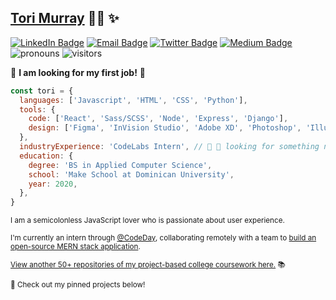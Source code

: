 ## [Tori Murray](https://tori.dev) :woman_technologist: :sparkles:
[![LinkedIn Badge](https://img.shields.io/badge/-/in/t0ri-0077b5?style=flat-square&logo=Linkedin&logoColor=white&link=https://www.linkedin.com/in/t0ri)](https://www.linkedin.com/in/t0ri)
[![Email Badge](https://img.shields.io/badge/-@t0ri-ca362e?style=flat-square&logo=Gmail&logoColor=white&link=mailto:victoriarosemurray@gmail.com)](mailto:victoriarosemurray@gmail.com)
[![Twitter Badge](https://img.shields.io/badge/-@t0ri-1DA1F2?style=flat-square&logo=Twitter&logoColor=white&link=https://www.twitter.com/myomachy)](https://www.twitter.com/myomachy)
[![Medium Badge](https://img.shields.io/badge/-@t0ri-000?style=flat-square&logo=Medium&logoColor=white&link=https://www.medium.com/@t0ri)](https://www.medium.com/@t0ri)
![pronouns](https://img.shields.io/badge/pronouns-she%2Fher-%239abafa?style=flat-square)
![visitors](https://visitor-badge.glitch.me/badge?page_id=t0ri.t0ri)

🌟 **I am looking for my first job!** 🌟

``` javascript
const tori = {
  languages: ['Javascript', 'HTML', 'CSS', 'Python'],
  tools: {
    code: ['React', 'Sass/SCSS', 'Node', 'Express', 'Django'],
    design: ['Figma', 'InVision Studio', 'Adobe XD', 'Photoshop', 'Illustrator'],
  },
  industryExperience: 'CodeLabs Intern', // 👀 💼 looking for something new!
  education: {
    degree: 'BS in Applied Computer Science',
    school: 'Make School at Dominican University',
    year: 2020,
  },
}
```

<sup>I am a semicolonless JavaScript lover who is passionate about user experience.</sup>

<sup>I'm currently an intern through [@CodeDay](https://labs.codeday.org/), collaborating remotely with a team to [build an open-source MERN stack application](https://github.com/codelab-internship-word-tracking-team/word-tracking-app).</sup>

<sup>[View another 50+ repositories of my project-based college coursework here.](https://github.com/t0ri-make-school-coursework) 📚</sup>

<sup>📌 Check out my pinned projects below!</sup>
